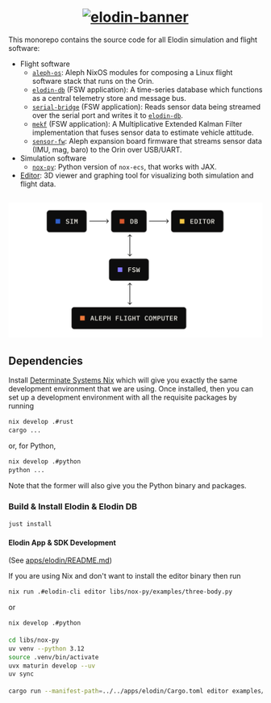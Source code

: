 <h1 align="center">
  <a href="https://www.elodin.systems/">
    <img alt="elodin-banner" src="https://assets.elodin.systems/assets/elodin-banner.png">
  </a>
</h1>

This monorepo contains the source code for all Elodin simulation and flight software:

- Flight software
  - [`aleph-os`](./images/aleph): Aleph NixOS modules for composing a Linux flight software stack that runs on the Orin.
  - [`elodin-db`](./libs/db) (FSW application): A time-series database which functions as a central telemetry store and message bus.
  - [`serial-bridge`](./fsw/serial-bridge) (FSW application): Reads sensor data being streamed over the serial port and writes it to [`elodin-db`](./libs/db).
  - [`mekf`](./fsw/mekf) (FSW application): A Multiplicative Extended Kalman Filter implementation that fuses sensor data to estimate vehicle attitude.
  - [`sensor-fw`](./fsw/sensor-fw): Aleph expansion board firmware that streams sensor data (IMU, mag, baro) to the Orin over USB/UART.
- Simulation software
  - [`nox-py`](./libs/nox-py): Python version of `nox-ecs`, that works with JAX.
- [Editor](./apps/elodin): 3D viewer and graphing tool for visualizing both simulation and flight data.

<h2 align="center">
  <a href="https://www.elodin.systems/">
    <img alt="elodin-stack" src="assets/elodin-stack.png">
  </a>
</h2>

## Dependencies

Install [Determinate Systems Nix](https://determinate.systems/nix-installer/) which will give you exactly the same development environment that we are using. Once installed, then you can set up a development environment with all the requisite packages by running  

```sh
nix develop .#rust
cargo ...
```

or, for Python, 

```sh
nix develop .#python 
python ...
```

Note that the former will also give you the Python binary and packages. 

### Build & Install Elodin & Elodin DB
```sh
just install
```

#### Elodin App & SDK Development
(See [apps/elodin/README.md](apps/elodin/README.md))

If you are using Nix and don't want to install the editor binary then run 

```sh
nix run .#elodin-cli editor libs/nox-py/examples/three-body.py
```

or

```sh
nix develop .#python 

cd libs/nox-py
uv venv --python 3.12
source .venv/bin/activate
uvx maturin develop --uv
uv sync

cargo run --manifest-path=../../apps/elodin/Cargo.toml editor examples/three-body.py
```
